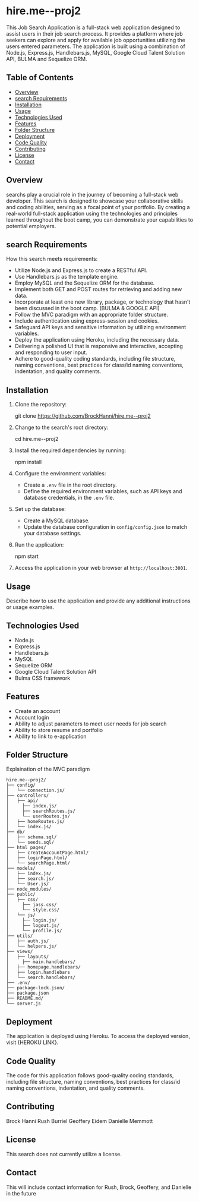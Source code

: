 # hire.me--proj2

This Job Search Application is a full-stack web application designed to assist users in their job search process. It provides a platform where job seekers can explore and apply for available job opportunities utilizing the users entered parameters. The application is built using a combination of Node.js, Express.js, Handlebars.js, MySQL, Google Cloud Talent Solution API, BULMA and Sequelize ORM.

## Table of Contents

- [Overview](#overview)
- [search Requirements](#search-requirements)
- [Installation](#installation)
- [Usage](#usage)
- [Technologies Used](#technologies-used)
- [Features](#features)
- [Folder Structure](#folder-structure)
- [Deployment](#deployment)
- [Code Quality](#code-quality)
- [Contributing](#contributing)
- [License](#license)
- [Contact](#contact)

## Overview

searchs play a crucial role in the journey of becoming a full-stack web developer. This search is designed to showcase your collaborative skills and coding abilities, serving as a focal point of your portfolio. By creating a real-world full-stack application using the technologies and principles learned throughout the boot camp, you can demonstrate your capabilities to potential employers.

## search Requirements

How this search meets requirements:

- Utilize Node.js and Express.js to create a RESTful API.
- Use Handlebars.js as the template engine.
- Employ MySQL and the Sequelize ORM for the database.
- Implement both GET and POST routes for retrieving and adding new data.
- Incorporate at least one new library, package, or technology that hasn't been discussed in the boot camp. (BULMA & GOOGLE API)
- Follow the MVC paradigm with an appropriate folder structure.
- Include authentication using express-session and cookies.
- Safeguard API keys and sensitive information by utilizing environment variables.
- Deploy the application using Heroku, including the necessary data.
- Delivering a polished UI that is responsive and interactive, accepting and responding to user input.
- Adhere to good-quality coding standards, including file structure, naming conventions, best practices for class/id naming conventions, indentation, and quality comments.

## Installation

1. Clone the repository:

   
   git clone https://github.com/BrockHanni/hire.me--proj2
   

2. Change to the search's root directory:

   cd hire.me--proj2
  

3. Install the required dependencies by running:

   npm install
  

4. Configure the environment variables:

   - Create a `.env` file in the root directory.
   - Define the required environment variables, such as API keys and database credentials, in the `.env` file.

5. Set up the database:

   - Create a MySQL database.
   - Update the database configuration in `config/config.json` to match your database settings.

6. Run the application:

 
   npm start
   

7. Access the application in your web browser at `http://localhost:3001`.

## Usage

Describe how to use the application and provide any additional instructions or usage examples.

## Technologies Used

- Node.js
- Express.js
- Handlebars.js
- MySQL
- Sequelize ORM
- Google Cloud Talent Solution API 
- Bulma CSS framework

## Features

- Create an account
- Account login
- Ability to adjust parameters to meet user needs for job search
- Ability to store resume and portfolio
- Ability to link to e-application


## Folder Structure

Explaination of the MVC paradigm 

```
hire.me--proj2/
├── config/
│   └── connection.js/
├── controllers/
│   ├── api/
│     ├── index.js/
│     ├── searchRoutes.js/
│     └── userRoutes.js/
│   ├── homeRoutes.js/
│   └── index.js/
├── db/
│   ├── schema.sql/
│   └── seeds.sql/
├── html pages/
│   ├── createAccountPage.html/
│   ├── loginPage.html/
│   └── searchPage.html/
├── models/
│   ├── index.js/
│   ├── search.js/
│   └── User.js/
├── node_modules/
├── public/
│   ├── css/
│     ├── jass.css/
│     └── style.css/
│   └── js/
│     ├── login.js/
│     ├── logout.js/
│     └── profile.js/
├── utils/
│   ├── auth.js/
│   └── helpers.js/
├── views/
│   ├── layouts/
│     ├── main.handlebars/
│   ├── homepage.handlebars/
│   ├── login.handlebars
│   └── search.handlebars/
├── .env/
├── package-lock.json/
├── package.json
├── README.md/
└── server.js
```


## Deployment

The application is deployed using Heroku. To access the deployed version, visit {HEROKU LINK}.

## Code Quality

The code for this application follows good-quality coding standards, including file structure, naming conventions, best practices for class/id naming conventions, indentation, and quality comments.

## Contributing

Brock Hanni
Rush Burriel
Geoffery Eidem
Danielle Memmott


## License

This search does not currently utilize a license.

## Contact

This will include contact information for Rush, Brock, Geoffery, and Danielle in the future

